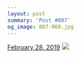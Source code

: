 ```yaml
---
layout: post
summary: 'Post #807'
og_image: 807-960.jpg
---
```


<p>
  <time>
    <a href="/807">February 28, 2019</a>
  </time>
  <a href="/807">
    <img src="{{ site.assets_url }}/807-480.jpg" srcset="{{ site.assets_url }}/807-240.jpg 240w, {{ site.assets_url }}/807-480.jpg 480w, {{ site.assets_url }}/807-720.jpg 720w, {{ site.assets_url }}/807-960.jpg 960w" sizes="(min-width: 700px) 50vw, calc(100vw - 2rem)" />
  </a>
</p>
